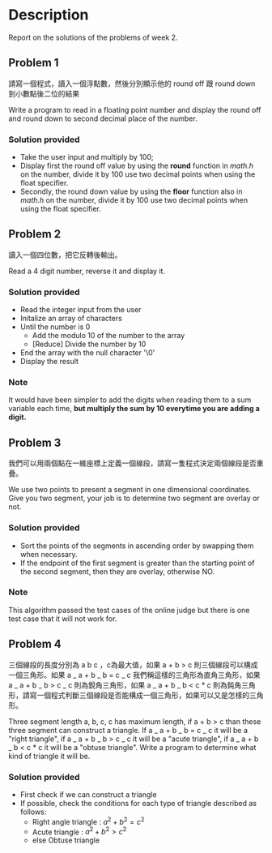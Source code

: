 # Description

Report on the solutions of the problems of week 2.

## Problem 1

請寫一個程式，讀入一個浮點數，然後分別顯示他的 round off 跟 round down 到小數點後二位的結果

Write a program to read in a floating point number and display the round off and round down to second decimal place of the number.

### Solution provided

- Take the user input and multiply by 100;
- Display first the round off value by using the **round** function in _math.h_ on the number, divide it by 100 use two decimal points when using the float specifier.
- Secondly, the round down value by using the **floor** function also in _math.h_ on the number, divide it by 100 use two decimal points when using the float specifier.

## Problem 2

讀入一個四位數，把它反轉後輸出。

Read a 4 digit number, reverse it and display it.

### Solution provided

- Read the integer input from the user
- Initalize an array of characters
- Until the number is 0
  - Add the modulo 10 of the number to the array
  - [Reduce] Divide the number by 10
- End the array with the null character '\0'
- Display the result

### Note

It would have been simpler to add the digits when reading them to a sum variable each time, **but multiply the sum by 10 everytime you are adding a digit.**

## Problem 3

我們可以用兩個點在一維座標上定義一個線段，請寫一隻程式決定兩個線段是否重疊。

We use two points to present a segment in one dimensional coordinates. Give you two segment, your job is to determine two segment are overlay or not.

### Solution provided

- Sort the points of the segments in ascending order by swapping them when necessary.
- If the endpoint of the first segment is greater than the starting point of the second segment, then they are overlay, otherwise NO.

### Note

This algorithm passed the test cases of the online judge but there is one test case that it will not work for.

## Problem 4

三個線段的長度分別為 a b c ，c為最大值，如果 a + b > c 則三個線段可以構成一個三角形。如果 a _ a + b _ b = c _ c 我們稱這樣的三角形為直角三角形，如果 a _ a + b _ b > c _ c 則為銳角三角形，如果 a _ a + b _ b < c \* c 則為鈍角三角形，請寫一個程式判斷三個線段是否能構成一個三角形，如果可以又是怎樣的三角形。

Three segment length a, b, c, c has maximum length, if a + b > c than these three segment can construct a triangle. If a _ a + b _ b = c _ c it will be a "right triangle", if a _ a + b _ b > c _ c it will be a "acute triangle", if a _ a + b _ b < c \* c it will be a "obtuse triangle". Write a program to determine what kind of triangle it will be.

### Solution provided

- First check if we can construct a triangle
- If possible, check the conditions for each type of triangle described as follows:
  - Right angle triangle : $a^2 + b^2 = c^2$
  - Acute triangle : $a^2 + b^2 > c^2$
  - else Obtuse triangle
